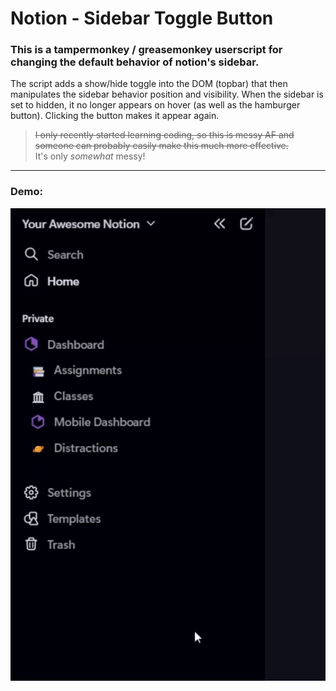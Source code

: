 # Notion - Sidebar Toggle Button
### This is a tampermonkey / greasemonkey userscript for changing the default behavior of notion's sidebar. 

The script adds a show/hide toggle into the DOM (topbar) that then manipulates the sidebar behavior position and visibility. 
When the sidebar is set to hidden, it no longer appears on hover (as well as the hamburger button). Clicking the button makes it appear again.

> ~~I only recently started learning coding, so this is messy AF and someone can probably easily make this much more effective.~~<br>It's only *somewhat* messy!

***

### Demo:
![](demo.gif)